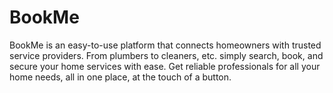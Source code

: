 # BookMe
BookMe is an easy-to-use platform that connects homeowners with trusted service providers. From plumbers to cleaners, etc. simply search, book, and secure your home services with ease. Get reliable professionals for all your home needs, all in one place, at the touch of a button.

